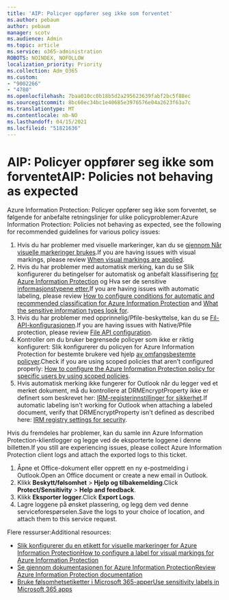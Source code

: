 ```yaml
---
title: 'AIP: Policyer oppfører seg ikke som forventet'
ms.author: pebaum
author: pebaum
manager: scotv
ms.audience: Admin
ms.topic: article
ms.service: o365-administration
ROBOTS: NOINDEX, NOFOLLOW
localization_priority: Priority
ms.collection: Adm_O365
ms.custom:
- "9002266"
- "4780"
ms.openlocfilehash: 7baa010cc0b18b5d2a295623639fabf2bc5f88ec
ms.sourcegitcommit: 8bc60ec34bc1e40685e3976576e04a2623f63a7c
ms.translationtype: MT
ms.contentlocale: nb-NO
ms.lasthandoff: 04/15/2021
ms.locfileid: "51821636"
---
```

# <a name="aip-policies-not-behaving-as-expected"></a><span data-ttu-id="3454c-102">AIP: Policyer oppfører seg ikke som forventet</span><span class="sxs-lookup"><span data-stu-id="3454c-102">AIP: Policies not behaving as expected</span></span>

<span data-ttu-id="3454c-103">Azure Information Protection: Policyer oppfører seg ikke som forventet, se følgende for anbefalte retningslinjer for ulike policyproblemer:</span><span class="sxs-lookup"><span data-stu-id="3454c-103">Azure Information Protection: Policies not behaving as expected, see the following for recommended guidelines for various policy issues:</span></span>

1. <span data-ttu-id="3454c-104">Hvis du har problemer med visuelle markeringer, kan du se [gjennom Når visuelle markeringer brukes](https://docs.microsoft.com/azure/information-protection/configure-policy-markings#when-visual-markings-are-applied).</span><span class="sxs-lookup"><span data-stu-id="3454c-104">If you are having issues with visual markings, please review [When visual markings are applied](https://docs.microsoft.com/azure/information-protection/configure-policy-markings#when-visual-markings-are-applied).</span></span>
2. <span data-ttu-id="3454c-105">Hvis du har problemer med automatisk merking, kan du se Slik konfigurerer du betingelser for automatisk og anbefalt klassifisering [for Azure Information Protection](https://docs.microsoft.com/azure/information-protection/configure-policy-classification) og Hva ser de sensitive [informasjonstypene etter.](https://docs.microsoft.com/microsoft-365/compliance/sensitive-information-type-entity-definitions)</span><span class="sxs-lookup"><span data-stu-id="3454c-105">If you are having issues with automatic labeling, please review [How to configure conditions for automatic and recommended classification for Azure Information Protection](https://docs.microsoft.com/azure/information-protection/configure-policy-classification) and [What the sensitive information types look for](https://docs.microsoft.com/microsoft-365/compliance/sensitive-information-type-entity-definitions).</span></span>
3. <span data-ttu-id="3454c-106">Hvis du har problemer med opprinnelig/Pfile-beskyttelse, kan du se [Fil-API-konfigurasjonen](https://docs.microsoft.com/azure/information-protection/develop/file-api-configuration).</span><span class="sxs-lookup"><span data-stu-id="3454c-106">If you are having issues with Native/Pfile protection, please review [File API configuration](https://docs.microsoft.com/azure/information-protection/develop/file-api-configuration).</span></span>
4. <span data-ttu-id="3454c-107">Kontroller om du bruker begrensede policyer som ikke er riktig konfigurert: Slik konfigurerer du policyen for Azure Information Protection for bestemte brukere ved hjelp [av omfangsbestemte policyer](https://docs.microsoft.com/azure/information-protection/configure-policy-scope).</span><span class="sxs-lookup"><span data-stu-id="3454c-107">Check if you are using scoped policies that aren't configured properly: [How to configure the Azure Information Protection policy for specific users by using scoped policies](https://docs.microsoft.com/azure/information-protection/configure-policy-scope).</span></span>
5. <span data-ttu-id="3454c-108">Hvis automatisk merking ikke fungerer for Outlook når du legger ved et merket dokument, må du kontrollere at DRMEncryptProperty ikke er definert som beskrevet her: [IRM-registerinnstillinger for sikkerhet](https://docs.microsoft.com/deployoffice/security/protect-sensitive-messages-and-documents-by-using-irm-in-office#office-2016-irm-registry-key-options).</span><span class="sxs-lookup"><span data-stu-id="3454c-108">If automatic labeling isn't working for Outlook when attaching a labeled document, verify that DRMEncryptProperty isn't defined as described here: [IRM registry settings for security](https://docs.microsoft.com/deployoffice/security/protect-sensitive-messages-and-documents-by-using-irm-in-office#office-2016-irm-registry-key-options).</span></span>

<span data-ttu-id="3454c-109">Hvis du fremdeles har problemer, kan du samle inn Azure Information Protection-klientlogger og legge ved de eksporterte loggene i denne billetten.</span><span class="sxs-lookup"><span data-stu-id="3454c-109">If you still are experiencing issues, please collect Azure Information Protection client logs and attach the exported logs to this ticket.</span></span>

1. <span data-ttu-id="3454c-110">Åpne et Office-dokument eller opprett en ny e-postmelding i Outlook.</span><span class="sxs-lookup"><span data-stu-id="3454c-110">Open an Office document or create a new email in Outlook.</span></span>
2. <span data-ttu-id="3454c-111">Klikk **Beskytt/følsomhet**  >  **Hjelp og tilbakemelding**.</span><span class="sxs-lookup"><span data-stu-id="3454c-111">Click **Protect/Sensitivity** > **Help and feedback**.</span></span>
3. <span data-ttu-id="3454c-112">Klikk **Eksporter logger**.</span><span class="sxs-lookup"><span data-stu-id="3454c-112">Click **Export Logs**.</span></span>
4. <span data-ttu-id="3454c-113">Lagre loggene på ønsket plassering, og legg dem ved denne serviceforespørselen.</span><span class="sxs-lookup"><span data-stu-id="3454c-113">Save the logs to your choice of location, and attach them to this service request.</span></span>

<span data-ttu-id="3454c-114">Flere ressurser:</span><span class="sxs-lookup"><span data-stu-id="3454c-114">Additional resources:</span></span>

- [<span data-ttu-id="3454c-115">Slik konfigurerer du en etikett for visuelle markeringer for Azure Information Protection</span><span class="sxs-lookup"><span data-stu-id="3454c-115">How to configure a label for visual markings for Azure Information Protection</span></span>](https://docs.microsoft.com/azure/information-protection/configure-policy-markings)
- [<span data-ttu-id="3454c-116">Se gjennom dokumentasjonen for Azure Information Protection</span><span class="sxs-lookup"><span data-stu-id="3454c-116">Review Azure Information Protection documentation</span></span>](https://docs.microsoft.com/azure/information-protection/what-is-information-protection)
- [<span data-ttu-id="3454c-117">Bruke følsomhetsetiketter i Microsoft 365-apper</span><span class="sxs-lookup"><span data-stu-id="3454c-117">Use sensitivity labels in Microsoft 365 apps</span></span>](https://docs.microsoft.com/microsoft-365/compliance/sensitivity-labels-office-apps)

